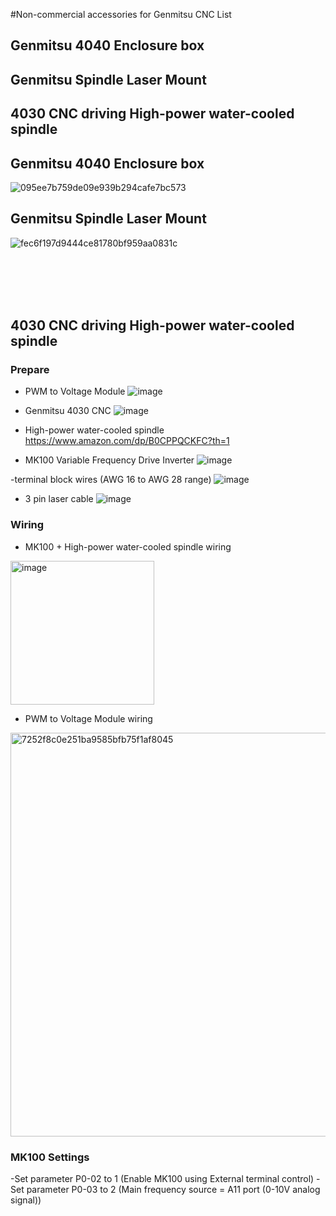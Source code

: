 
#Non-commercial accessories for Genmitsu CNC List

## Genmitsu 4040 Enclosure box
## Genmitsu Spindle Laser Mount
## 4030 CNC driving High-power water-cooled spindle




   

##  Genmitsu 4040 Enclosure box

![095ee7b759de09e939b294cafe7bc573](https://github.com/user-attachments/assets/55990078-8047-46f8-8a19-e20183d1df3f) 



##  Genmitsu Spindle Laser Mount


![fec6f197d9444ce81780bf959aa0831c](https://github.com/user-attachments/assets/bad65cd6-0dd6-42ad-8275-3ea87e04a8a8)

<br>

<br>
<br>

<br>


## 4030 CNC driving High-power water-cooled spindle


### Prepare


- PWM to Voltage Module 
![image](https://github.com/user-attachments/assets/ad0ddc23-f1e0-47e4-ad13-dd81f97915b5)

- Genmitsu 4030 CNC
![image](https://github.com/user-attachments/assets/331fe6e0-e14a-427d-b542-cb4bba5ecef8)


- High-power water-cooled spindle https://www.amazon.com/dp/B0CPPQCKFC?th=1

- MK100 Variable Frequency Drive Inverter
![image](https://github.com/user-attachments/assets/b3e23d8d-88cd-4e61-8e0d-92cffa43d2df)



-terminal block wires (AWG 16 to AWG 28 range)
![image](https://github.com/user-attachments/assets/21c7a4af-4cbe-4be3-89a5-a99aa0289fba) 


- 3 pin laser cable
![image](https://github.com/user-attachments/assets/06cb787c-3de6-480a-90ca-e4216f3e15d7)



### Wiring 


- MK100 + High-power water-cooled spindle wiring
<img width="230" alt="image" src="https://github.com/user-attachments/assets/4cf2a101-244c-4bb0-901e-c51f2bc8c7de" />

- PWM to Voltage Module wiring  
<img width="646" alt="7252f8c0e251ba9585bfb75f1af8045" src="https://github.com/user-attachments/assets/ca9e82e7-db1e-4b08-9f61-963dde3a9736" />

### MK100 Settings

-​​Set parameter P0-02 to 1​​ (Enable MK100 using ​External terminal control)​​
​​-Set parameter P0-03 to 2​ (Main frequency source = ​​A11 port (0-10V analog signal))​
